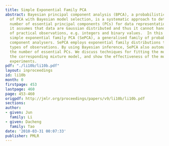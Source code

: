 ```yaml
---
title: Simple Exponential Family PCA
abstract: Bayesian principal component analysis (BPCA), a probabilistic reformulation
  of PCA with Bayesian model selection, is a systematic approach to determining the
  number of essential principal components (PCs) for data representation.  However,
  it assumes that data are Gaussian distributed and thus it cannot handle all types
  of practical observations, e.g. integers and binary values.  In this paper, we propose
  simple exponential family PCA (SePCA), a generalised family of probabilistic principal
  component analysers. SePCA employs exponential family distributions to handle general
  types of observations. By using Bayesian inference, SePCA also automatically discovers
  the number of essential PCs. We discuss techniques for fitting the model, develop
  the corresponding mixture model, and show the effectiveness of the model based on
  experiments.
pdf: "./li10b/li10b.pdf"
layout: inproceedings
id: li10b
month: 0
firstpage: 453
lastpage: 460
page: 453-460
origpdf: http://jmlr.org/proceedings/papers/v9/li10b/li10b.pdf
sections: 
author:
- given: Jun
  family: Li
- given: Dacheng
  family: Tao
date: '2010-03-31 00:07:33'
publisher: PMLR
---
```

